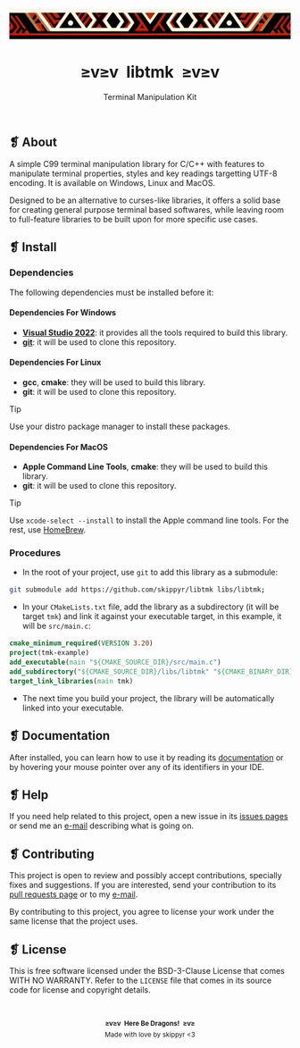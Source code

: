 <p align="center">
  <img alt="" src="assets/ornament.png" width=1020 />
</p>
<h1 align="center">≥v≥v&ensp;libtmk&ensp;≥v≥v</h1>
<p align="center">Terminal Manipulation Kit</p>
<p align="center">
  <img alt="" src="https://img.shields.io/github/license/skippyr/libtmk?style=plastic&label=%E2%89%A5%20license&labelColor=%2324130e&color=%23b8150d" />
  &nbsp;
  <img alt="" src="https://img.shields.io/github/v/tag/skippyr/libtmk?style=plastic&label=%E2%89%A5%20tag&labelColor=%2324130e&color=%23b8150d" />
  &nbsp;
  <img alt="" src="https://img.shields.io/github/commit-activity/t/skippyr/libtmk?style=plastic&label=%E2%89%A5%20commits&labelColor=%2324130e&color=%23b8150d" />
  &nbsp;
  <img alt="" src="https://img.shields.io/github/stars/skippyr/libtmk?style=plastic&label=%E2%89%A5%20stars&labelColor=%2324130e&color=%23b8150d" />
</p>

## ❡ About

A simple C99 terminal manipulation library for C/C++ with features to manipulate terminal properties, styles and key readings targetting UTF-8 encoding. It is available on Windows, Linux and MacOS.

Designed to be an alternative to curses-like libraries, it offers a solid base for creating general purpose terminal based softwares, while leaving room to full-feature libraries to be built upon for more specific use cases.

## ❡ Install

### Dependencies

The following dependencies must be installed before it:

#### Dependencies For Windows

- [**Visual Studio 2022**](https://visualstudio.microsoft.com): it provides all the tools required to build this library.
- [**git**](https://git-scm.com): it will be used to clone this repository.

#### Dependencies For Linux

- **gcc**, **cmake**: they will be used to build this library.
- **git**: it will be used to clone this repository.

> [!TIP]
> Use your distro package manager to install these packages.

#### Dependencies For MacOS

- **Apple Command Line Tools**, **cmake**: they will be used to build this library.
- **git**: it will be used to clone this repository.

> [!TIP]
> Use `xcode-select --install` to install the Apple command line tools. For the rest, use [HomeBrew](https://brew.sh/).

### Procedures

- In the root of your project, use `git` to add this library as a submodule:

```zsh
git submodule add https://github.com/skippyr/libtmk libs/libtmk;
```

- In your `CMakeLists.txt` file, add the library as a subdirectory (it will be target `tmk`) and link it against your executable target, in this example, it will be `src/main.c`:

```cmake
cmake_minimum_required(VERSION 3.20)
project(tmk-example)
add_executable(main "${CMAKE_SOURCE_DIR}/src/main.c")
add_subdirectory("${CMAKE_SOURCE_DIR}/libs/libtmk" "${CMAKE_BINARY_DIR}/libtmk")
target_link_libraries(main tmk)
```

- The next time you build your project, the library will be automatically linked into your executable.

## ❡ Documentation

After installed, you can learn how to use it by reading its [documentation](DOCS.md) or by hovering your mouse pointer over any of its identifiers in your IDE.

## ❡ Help

If you need help related to this project, open a new issue in its [issues pages](https://github.com/skippyr/libtmk/issues) or send me an [e-mail](mailto:skippyr.developer@icloud.com) describing what is going on.

## ❡ Contributing

This project is open to review and possibly accept contributions, specially fixes and suggestions. If you are interested, send your contribution to its [pull requests page](https://github.com/skippyr/libtmk/pulls) or to my [e-mail](mailto:skippyr.developer@icloud.com).

By contributing to this project, you agree to license your work under the same license that the project uses.

## ❡ License

This is free software licensed under the BSD-3-Clause License that comes WITH NO WARRANTY. Refer to the `LICENSE` file that comes in its source code for license and copyright details.

&ensp;
<p align="center"><sup><strong>≥v≥v&ensp;Here Be Dragons!&ensp;≥v≥</strong><br />Made with love by skippyr <3</sup></p>

